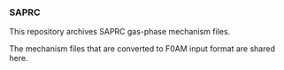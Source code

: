 ### SAPRC
This repository archives SAPRC gas-phase mechanism files. 

The mechanism files that are converted to F0AM input format are shared here.
